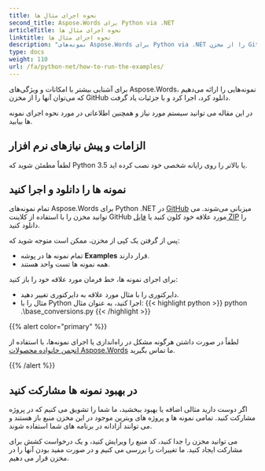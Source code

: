 ```yaml
---
title: نحوه اجرای مثال ها
second_title: Aspose.Words برای Python via .NET
articleTitle: نحوه اجرای مثال ها
linktitle: نحوه اجرای مثال ها
description: "نمونه‌های Aspose.Words برای Python via .NET را از مخزن GitHub ما دانلود کنید و نحوه اجرای آنها را بیاموزید تا با امکانات و ویژگی‌های Aspose.Words بیشتر آشنا شوید."
type: docs
weight: 110
url: /fa/python-net/how-to-run-the-examples/
---
```


برای آشنایی بیشتر با امکانات و ویژگی‌های Aspose.Words، نمونه‌هایی را ارائه می‌دهیم که می‌توان آنها را از مخزن GitHub دانلود کرد، اجرا کرد و با جزئیات یاد گرفت.

در این مقاله می توانید سیستم مورد نیاز و همچنین اطلاعاتی در مورد نحوه اجرای نمونه ها بیابید.

## الزامات و پیش نیازهای نرم افزار

لطفاً مطمئن شوید که Python 3.5 یا بالاتر را روی رایانه شخصی خود نصب کرده اید.

## نمونه ها را دانلود و اجرا کنید

تمام نمونه‌های Aspose.Words برای Python .NET در [GitHub](https://github.com/aspose-words/Aspose.Words-for-Python-via-.NET) میزبانی می‌شوند. می توانید مخزن را با استفاده از کلاینت GitHub مورد علاقه خود کلون کنید یا [فایل ZIP](https://github.com/aspose-words/Aspose.Words-for-Python-via-.NET/archive/master.zip) را دانلود کنید.

پس از گرفتن یک کپی از مخزن، ممکن است متوجه شوید که:

- تمام نمونه ها در پوشه **Examples** قرار دارند.
- همه نمونه ها تست واحد هستند.

برای اجرای نمونه ها، خط فرمان مورد علاقه خود را باز کنید:

- دایرکتوری را با مثال مورد علاقه به دایرکتوری تغییر دهید.
- مثال را با Python اجرا کنید، به عنوان مثال:
{{< highlight python >}}
python .\base_conversions.py
{{< /highlight >}}

{{% alert color="primary" %}}

لطفاً در صورت داشتن هرگونه مشکل در راه‌اندازی یا اجرای نمونه‌ها، با استفاده از [انجمن خانواده محصولات Aspose.Words](https://forum.aspose.com/c/words/8) ما تماس بگیرید.

{{% /alert %}}

## در بهبود نمونه ها مشارکت کنید

اگر دوست دارید مثالی اضافه یا بهبود ببخشید، ما شما را تشویق می کنیم که در پروژه مشارکت کنید. تمامی نمونه ها و پروژه های ویترین موجود در این مخزن منبع باز هستند و می توانند آزادانه در برنامه های شما استفاده شوند.

می توانید مخزن را جدا کنید، کد منبع را ویرایش کنید، و یک درخواست کشش برای مشارکت ایجاد کنید. ما تغییرات را بررسی می کنیم و در صورت مفید بودن آنها را در مخزن قرار می دهیم.
